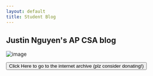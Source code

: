 ```yaml
---
layout: default
title: Student Blog
---
```


## Justin Nguyen's AP CSA blog



![image]({{site.baseurl}}/images/me2.png)

<html>
  <body>
    <button onclick="window.location.href='https://archive.org/';">
      Click Here to go to the internet archive (plz consider donating!)
    </button>
  </body>
</html>
